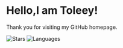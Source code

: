 # Hello,I am Toleey!
Thank you for visiting my GitHub homepage.  

![Stars](https://github-readme-stats.vercel.app/api?username=Toleey&include_all_commits=true&hide_border=true&theme=react)
![Languages](https://github-readme-stats.vercel.app/api/top-langs/?username=Toleey&&show_icons=true&hide_border=true&theme=react&layout=compact&langs_count=8&exclude_repo=wxGo)
